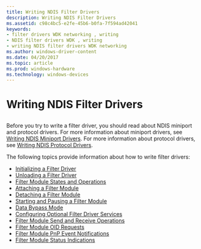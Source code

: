 ```yaml
---
title: Writing NDIS Filter Drivers
description: Writing NDIS Filter Drivers
ms.assetid: c98c4bc5-e2fe-45b6-b0fa-7f594ad42041
keywords:
- filter drivers WDK networking , writing
- NDIS filter drivers WDK , writing
- writing NDIS filter drivers WDK networking
ms.author: windows-driver-content
ms.date: 04/20/2017
ms.topic: article
ms.prod: windows-hardware
ms.technology: windows-devices
---
```


# Writing NDIS Filter Drivers


## <a href="" id="ddk-writing-ndis-filter-drivers-ng"></a>


Before you try to write a filter driver, you should read about NDIS miniport and protocol drivers. For more information about miniport drivers, see [Writing NDIS Miniport Drivers](writing-ndis-miniport-drivers.md). For more information about protocol drivers, see [Writing NDIS Protocol Drivers](writing-ndis-protocol-drivers.md).

The following topics provide information about how to write filter drivers:

-   [Initializing a Filter Driver](initializing-a-filter-driver.md)
-   [Unloading a Filter Driver](unloading-a-filter-driver.md)
-   [Filter Module States and Operations](filter-module-states-and-operations.md)
-   [Attaching a Filter Module](attaching-a-filter-module.md)
-   [Detaching a Filter Module](detaching-a-filter-module.md)
-   [Starting and Pausing a Filter Module](starting-and-pausing-a-filter-module.md)
-   [Data Bypass Mode](data-bypass-mode.md)
-   [Configuring Optional Filter Driver Services](configuring-optional-filter-driver-services.md)
-   [Filter Module Send and Receive Operations](filter-module-send-and-receive-operations.md)
-   [Filter Module OID Requests](filter-module-oid-requests.md)
-   [Filter Module PnP Event Notifications](filter-module-pnp-event-notifications.md)
-   [Filter Module Status Indications](filter-module-status-indications.md)

 

 





